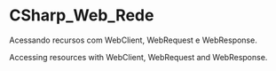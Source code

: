 # CSharp_Web_Rede
Acessando recursos com WebClient, WebRequest e WebResponse.

Accessing resources with WebClient, WebRequest and WebResponse.
